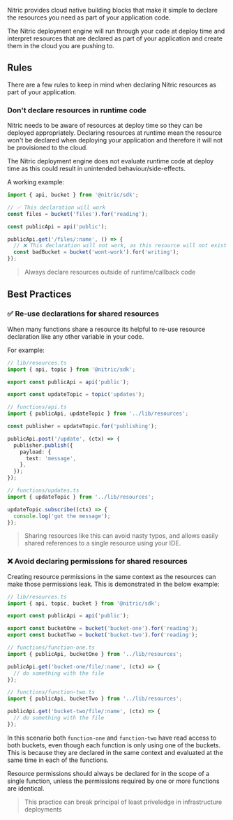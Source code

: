 Nitric provides cloud native building blocks that make it simple to declare the resources you need as part of your application code.

The Nitric deployment engine will run through your code at deploy time and interpret resources that are declared as part of your application and create them in the cloud you are pushing to.

## Rules

There are a few rules to keep in mind when declaring Nitric resources as part of your application.

### Don't declare resources in runtime code

Nitric needs to be aware of resources at deploy time so they can be deployed appropriately. Declaring resources at runtime mean the resource won't be declared when deploying your application and therefore it will not be provisioned to the cloud.

The Nitric deployment engine does not evaluate runtime code at deploy time as this could result in unintended behaviour/side-effects.

A working example:

```typescript
import { api, bucket } from '@nitric/sdk';

// ✅ This declaration will work
const files = bucket('files').for('reading');

const publicApi = api('public');

publicApi.get('/files/:name', () => {
  // ❌ This declaration will not work, as this resource will not exist
  const badBucket = bucket('wont-work').for('writing');
});
```

> Always declare resources outside of runtime/callback code

## Best Practices

### ✅ Re-use declarations for shared resources

When many functions share a resource its helpful to re-use resource declaration like any other variable in your code.

For example:

```typescript
// lib/resources.ts
import { api, topic } from '@nitric/sdk';

export const publicApi = api('public');

export const updateTopic = topic('updates');
```

```typescript
// functions/api.ts
import { publicApi, updateTopic } from '../lib/resources';

const publisher = updateTopic.for('publishing');

publicApi.post('/update', (ctx) => {
  publisher.publish({
    payload: {
      test: 'message',
    },
  });
});
```

```typescript
// functions/updates.ts
import { updateTopic } from '../lib/resources';

updateTopic.subscribe((ctx) => {
  console.log('got the message');
});
```

> Sharing resources like this can avoid nasty typos, and allows easily shared references to a single resource using your IDE.

### ❌ Avoid declaring permissions for shared resources

Creating resource permissions in the same context as the resources can make those permissions leak. This is demonstrated in the below example:

```typescript
// lib/resources.ts
import { api, topic, bucket } from '@nitric/sdk';

export const publicApi = api('public');

export const bucketOne = bucket('bucket-one').for('reading');
export const bucketTwo = bucket('bucket-two').for('reading');
```

```typescript
// functions/function-one.ts
import { publicApi, bucketOne } from '../lib/resources';

publicApi.get('bucket-one/file/:name', (ctx) => {
  // do something with the file
});
```

```typescript
// functions/function-two.ts
import { publicApi, bucketTwo } from '../lib/resources';

publicApi.get('bucket-two/file/:name', (ctx) => {
  // do something with the file
});
```

In this scenario both `function-one` and `function-two` have read access to both buckets, even though each function is only using one of the buckets. This is because they are declared in the same context and evaluated at the same time in each of the functions.

Resource permissions should always be declared for in the scope of a single function, unless the permissions required by one or more functions are identical.

> This practice can break principal of least priveledge in infrastructure deployments
